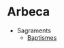 # Arbeca

- Sagraments
    - [Baptismes](https://github.com/arbreFamiliar/DadesGenerals/blob/master/Bisbats/Catalunya/Tarragona/Arbeca/Sagraments/Baptismes/README.md)